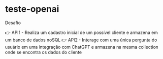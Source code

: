 # teste-openai
Desafio

👉 API1 - Realiza um cadastro inicial de um possível cliente e armazena em um banco de dados noSQL
👉 API2 - Interage com uma única pergunta do usuário em uma integração com ChatGPT e armazena na mesma collection onde se encontra os dados do cliente

